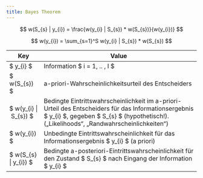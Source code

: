 ```yaml
---
title: Bayes Theorem
---
```

$$
w(S_{s} | y_{i}) = \frac{w(y_{i} | S_{s}) * w(S_{s})}{w(y_{i})}
$$

$$
w(y_{i}) = \sum_{s=1}^S w(y_{i} | S_{s}) * w(S_{s})
$$

Key | Value
--- | ---
$ y_{i} $ | Information $ i = 1, .. , I $
$ w(S_{s}) $ | a-priori-Wahrscheinlichkeitsurteil des Entscheiders
$ w(y_{i} \| S_{s}) $ | Bedingte Eintrittswahrscheinlichkeit im a-priori-Urteil des Entscheiders für das Informationsergebnis $ y_{i} $, gegeben $ S_{s} $ (hypothetisch!). („Likelihoods“, „Randwahrscheinlichkeiten“)
$ w(y_{i}) $ | Unbedingte Eintrittswahrscheinlichkeit für das Informationsergebnis $ y_{i} $ (a priori)
$ w(S_{s} \| y_{i}) $ | Bedingte a-posteriori-Eintrittswahrscheinlichkeit für den Zustand $ S_{s} $ nach Eingang der Information $ y_{i} $